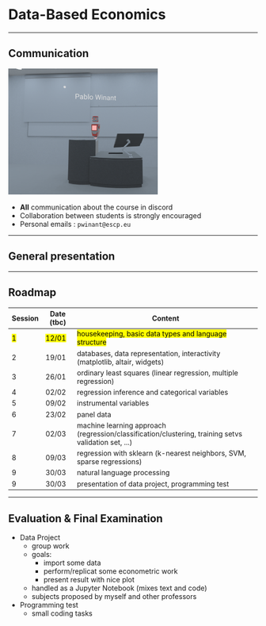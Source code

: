 # Data-Based Economics

---

## Communication


<img src="pablo_winant.png" width=60%>


- __All__ communication about the course in discord
- Collaboration between students is strongly encouraged
- Personal emails : `pwinant@escp.eu`

---

## General presentation




---

## Roadmap

| Session | Date (tbc) | Content                                                                                              |
| ------- | ---------- | ---------------------------------------------------------------------------------------------------- |
| <mark>1</mark>       | <mark>12/01</mark>      | <mark> housekeeping,  basic data types and language structure </mark>                                |
| 2       | 19/01      | databases, data representation, interactivity (matplotlib, altair, widgets)                          |
| 3       | 26/01      | ordinary least squares (linear regression, multiple regression)                                      |
| 4       | 02/02      | regression inference and categorical variables                                                       |
| 5       | 09/02      | instrumental variables                                                                               |
| 6       | 23/02      | panel data                                                                                           |
| 7       | 02/03      | machine learning approach (regression/classification/clustering, training setvs validation set, ...) |
| 8       | 09/03      | regression with sklearn (k-nearest neighbors, SVM, sparse regressions)                               |
| 9       | 30/03      | natural language processing                                                                          |
| 9       | 30/03      | presentation of data project, programming test                                                       |

---

## Evaluation & Final Examination

- Data Project
  - group work
  - goals:
    - import some data
    - perform/replicat some econometric work
    - present result with nice plot
  - handled as a Jupyter Notebook (mixes text and code)
  - subjects proposed by myself and other professors
- Programming test
  - small coding tasks

